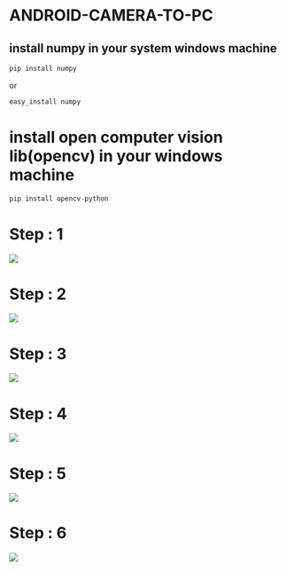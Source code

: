 # ANDROID-CAMERA-TO-PC

## install numpy in your system windows machine
```python
pip install numpy
```
 or
 ```python
easy_install numpy
```

# install open computer vision lib(opencv) in your windows machine
```python
pip install opencv-python
```
# Step : 1
![](readme%20img/1.jpg)
# Step : 2
![](readme%20img/2.jpg)
# Step : 3
![](readme%20img/3.jpg)
# Step : 4
![](readme%20img/4.jpg)
# Step : 5
![](readme%20img/5.jpg)
# Step : 6
![](readme%20img/6.jpg)

